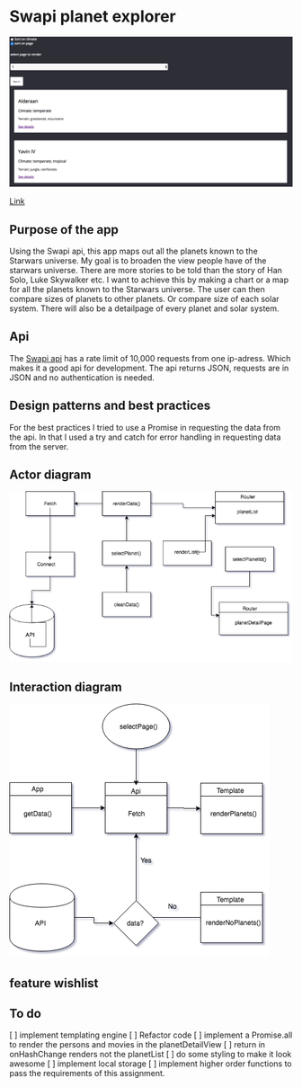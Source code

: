 # Swapi planet explorer

![page of app](https://github.com/Techdemo/web-app-from-scratch-18-19/blob/master/week1/public/assets/page.png?raw=true "front page of app")

[Link](https://techdemo.github.io/web-app-from-scratch-18-19/week1/)
## Purpose of the app

Using the Swapi api, this app maps out all the planets known to the Starwars universe.
My goal is to broaden the view people have of the starwars universe. There are more stories to be told than the story of Han Solo, Luke Skywalker etc. I want to achieve this by making a chart or a map for all the planets known to the Starwars universe.
The user can then compare sizes of planets to other planets. Or compare size of each solar system. There will also be a detailpage of every planet and solar system.

## Api

The [Swapi api](https://swapi.co/) has a rate limit of 10,000 requests from one ip-adress. Which makes it a good api for development. The api returns JSON, requests are in JSON and no authentication is needed.

## Design patterns and best practices

For the best practices I tried to use a Promise in requesting the data from the api. In that I used a try and catch for error handling in requesting data from the server.

## Actor diagram

![Actor diagram](https://github.com/Techdemo/web-app-from-scratch-18-19/blob/master/week1/public/assets/Actor%20diagram.png?raw=true "Actor Diagram")

## Interaction diagram
![Interaction Diagram](https://github.com/Techdemo/web-app-from-scratch-18-19/blob/master/week1/public/assets/interaction%20diagram.png?raw=true "Interaction Diagram")

## feature wishlist

## To do

[ ] implement templating engine
[ ] Refactor code
[ ] implement a Promise.all to render the persons and movies in the planetDetailView
[ ] return in onHashChange renders not the planetList
[ ] do some styling to make it look awesome
[ ] implement local storage
[ ] implement higher order functions to pass the requirements of this assignment.
